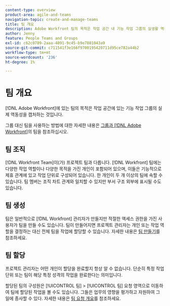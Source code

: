 ```yaml
---
content-type: overview
product-area: agile-and-teams
navigation-topic: create-and-manage-teams
title: 팀 개요
description: Adobe Workfront 팀의 목적은 작업 공간 내 기능 작업 그룹의 실생활 역동성을 캡처하는 것입니다.
author: Jenny
feature: People Teams and Groups
exl-id: c62c0789-2aaa-4091-9c45-b9e7801043a9
source-git-commit: c711541f3e166f9700195420711d95ce782a44b2
workflow-type: tm+mt
source-wordcount: '236'
ht-degree: 1%

---
```


# 팀 개요

<!-- Audited: 01/2024 -->

[!DNL Adobe Workfront]에 있는 팀의 목적은 작업 공간에 있는 기능 작업 그룹의 실제 역동성을 캡처하는 것입니다.

그룹 대신 팀을 사용하는 방법에 대한 자세한 내용은 [그룹과  [!DNL Adobe Workfront]](../../people-teams-and-groups/work-with-groups-and-teams/understanding-differences-and-similarities-between-groups-and-teams.md)의 팀을 참조하십시오.

## 팀 조직

[!DNL Workfront Team]이(가) 프로젝트 팀과 다릅니다. [!DNL Workfront] 팀에는 다양한 작업 역할이나 다양한 목적을 가진 개인이 포함되어 있으며, 이들은 기능적으로 제휴 관계에 있고 작업 단위로 구성되어 있습니다. 한 개인이 두 개 이상의 팀에 속할 수 있습니다. 팀 멤버는 조직 차트 관계와 일치할 수 있지만 부서 구조 외부에 표시될 수도 있습니다.

## 팀 생성

팀은 일반적으로 [!DNL Workfront] 관리자가 만들지만 적절한 액세스 권한을 가진 사용자가 팀을 만들 수도 있습니다. 팀이 만들어지면 프로젝트 관리자는 개인 또는 작업 역할을 결정하는 대신 전체 팀을 작업에 할당할 수 있습니다. 자세한 내용은 [팀 만들기](/help/quicksilver/people-teams-and-groups/create-and-manage-teams/create-a-team.md)를 참조하세요.

## 팀 할당

프로젝트 관리자는 어떤 개인이 할당을 완료할지 항상 알 수 없습니다. 단순히 특정 작업 단위 또는 팀이 해당 특정 성격의 작업을 완료한다는 의미입니다.

할당된 팀의 구성원은 [!UICONTROL 팀] > [!UICONTROL 팀] 요청 영역으로 이동하여 팀에 할당된 작업을 볼 수도 있습니다. 그들은 업무의 영향을 평가하고 자원하여 그 일에 종사할 수 있다. 자세한 내용은 [팀 요청 개요](/help/quicksilver/people-teams-and-groups/work-with-team-requests/team-requests-overview.md)를 참조하세요.
